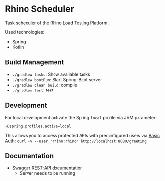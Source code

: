 # Rhino Scheduler

Task scheduler of the Rhino Load Testing Platform.

Used technologies:

- Spring
- Kotlin

## Build Management

- `./gradlew tasks`: Show available tasks
- `./gradlew bootRun`: Start Spring-Boot server
- `./gradlew clean build`: compile
- `./gradlew test`: test

## Development

For local development activate the Spring `local` profile via JVM parameter:

`-Dspring.profiles.active=local`

This allows you to access protected APIs with preconfigured users
via [Basic Auth](https://developer.mozilla.org/en-US/docs/Web/HTTP/Authentication):
`curl -v --user "rhino:rhino" http://localhost:8080/greeting`

## Documentation

- [Swagger REST-API documentation](http://localhost:8080/swagger-ui.html)
  - Server needs to be running

